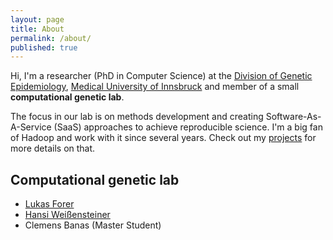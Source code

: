 ```yaml
---
layout: page
title: About
permalink: /about/
published: true
---
```


Hi,
I'm a researcher (PhD in Computer Science) at the [Division of Genetic Epidemiology](http://genepi.i-med.ac.at), [Medical University of Innsbruck](http://www.i-med.ac.at) and member of a small **computational genetic lab**.

The focus in our lab is on methods development and creating Software-As-A-Service (SaaS) approaches to achieve reproducible science. I'm a big fan of Hadoop and work with it since several years. Check out my [projects](seppinho.github.io/projects) for more details on that.

## Computational genetic lab
- [Lukas Forer](http://www.forer.it)
- [Hansi Weißensteiner](http://haplogrep.uibk.ac.at/blog)
- Clemens Banas (Master Student)
